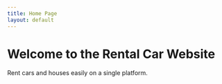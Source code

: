 ```yaml
---
title: Home Page
layout: default
---
```


# Welcome to the Rental Car Website

Rent cars and houses easily on a single platform.
